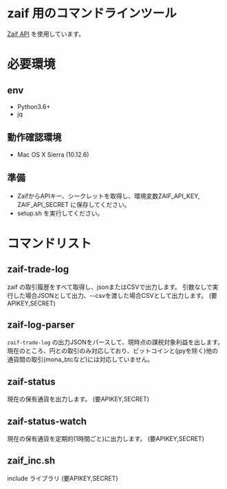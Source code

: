 # zaif 用のコマンドラインツール

[Zaif API](http://techbureau-api-document.readthedocs.io/ja/latest/index.html) を使用しています。

# 必要環境
## env
- Python3.6+
- jq

## 動作確認環境
- Mac OS X Sierra (10.12.6)


## 準備
- ZaifからAPIキー、シークレットを取得し、環境変数ZAIF_API_KEY, ZAIF_API_SECRET に保存してください。
- setup.sh を実行してください。

# コマンドリスト
## zaif-trade-log
zaif の取引履歴をすべて取得し、jsonまたはCSVで出力します。
引数なしで実行した場合JSONとして出力、--csvを渡した場合CSVとして出力します。
(要APIKEY,SECRET)

## zaif-log-parser
`zaif-trade-log` の出力JSONをパースして、現時点の課税対象利益を出します。
現在のところ、円との取引のみ対応しており、ビットコインと(jpyを除く)他の通貨間の取引(mona_btcなど)には対応していません。


## zaif-status
現在の保有通貨を出力します。
(要APIKEY,SECRET)

## zaif-status-watch
現在の保有通貨を定期的(1時間ごと)に出力します。
(要APIKEY,SECRET)

## zaif_inc.sh
include ライブラリ
(要APIKEY,SECRET)

